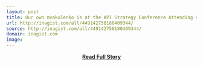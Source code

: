 ```yaml
---
layout: post
title: Our own mvakulenko is at the API Strategy Conference Attending #apistrat 
url: http://inagist.com/all/449142758180409344/
source: http://inagist.com/all/449142758180409344/
domain: inagist.com
image: 
---
```


<p></p>
<center><p><a href="http://inagist.com/all/449142758180409344/" style='padding:25px; font-sze:18px; font-weight: bold;'>Read Full Story</a></p></center>

